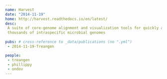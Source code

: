 ```yaml
---
name: Harvest
date: "2014-11-19"
home: http://harvest.readthedocs.io/en/latest/
desc:
 A suite of core-genome alignment and visualization tools for quickly analyzing
 thousands of intraspecific microbial genomes
 
pubs: # cross-reference to _data/publications (no ".yml")
 - 2014-11-19-Treangen

people:
 - treangen
 - phillippy
 - ondov
---
```

